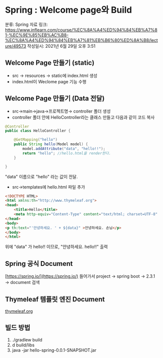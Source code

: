 # Spring : Welcome page와 Build

분류: Spring
자료 링크: https://www.inflearn.com/course/%EC%8A%A4%ED%94%84%EB%A7%81-%EC%9E%85%EB%AC%B8-%EC%8A%A4%ED%94%84%EB%A7%81%EB%B6%80%ED%8A%B8/lecture/49573
작성일시: 2021년 6월 29일 오후 3:51

## Welcome Page 만들기 (static)

- src → resources → static에 index.html 생성
- index.html이 Weclome page 기능 수행

## Welcome Page 만들기 (Data 전달)

- src→main→java→프로젝트명→ controller 폴더 생성
- controller 폴더 안에 HelloController라는 클래스 만들고 다음과 같이 코드 복사

```java
@Controller
public class HelloController {

	@GetMapping("hello")
	public String hello(Model model) {
		model.addAttribute("data", "hello!!");
		return "hello"; //hello.html을 render한다.
	}

}
```

"data" 이름으로 "hello" 라는 값이 전달.

- src→templates에 hello.html 파일 추가

```html
<!DOCTYPE HTML>
<html xmlns:th="http://www.thymeleaf.org">
<head>
    <title>Hello</title>
    <meta http-equiv="Content-Type" content="text/html; charset=UTF-8" />
</head>
<body>
<p th:text="'안녕하세요. ' + ${data}" >안녕하세요. 손님</p>
</body>
</html>
```

위에 "data" 가 hello!! 이므로, "안녕하세요. hello!!" 출력

## Spring 공식 Document

[https://spring.io/](https://spring.io/) 들어가서 project → spring boot → 2.3.1 → document 검색

## Thymeleaf 템플릿 엔진 Document

[thymeleaf.org](http://thymeleaf.org)

## 빌드 방법

1. ./gradlew build
2. d build/libs
3. java -jar hello-spring-0.0.1-SNAPSHOT.jar